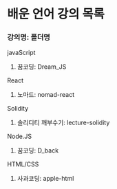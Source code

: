 # 배운 언어 강의 목록

<h3> 강의명: 폴더명 </h3>

javaScript

1. 꿈코딩: Dream_JS

React

1. 노마드: nomad-react

Solidity

1. 솔리디티 깨부수기: lecture-solidity

Node.JS

1. 꿈코딩: D_back

HTML/CSS

1. 사과코딩: apple-html
